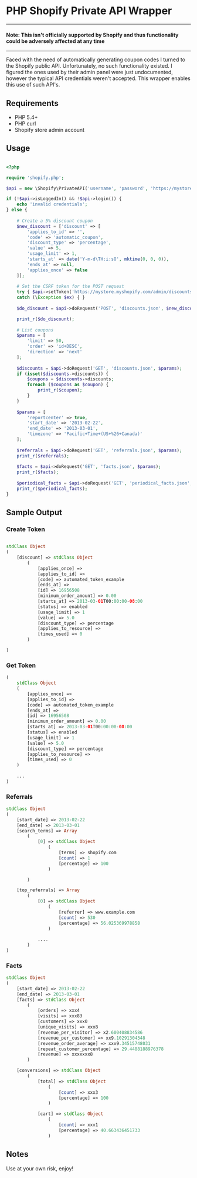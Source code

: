 # PHP Shopify Private API Wrapper

---
#### Note: This isn't officially supported by Shopify and thus functionality could be adversely affected at any time
---

Faced with the need of automatically generating coupon codes I turned to the Shopify public API. Unfortunately, no such functionality existed. I figured the ones used by their admin panel were just undocumented, however the typical API credentials weren't accepted. This wrapper enables this use of such API's.

## Requirements

* PHP 5.4+
* PHP curl 
* Shopify store admin account

## Usage

```php

<?php

require 'shopify.php';

$api = new \Shopify\PrivateAPI('username', 'password', 'https://mystore.myshopify.com/admin');

if (!$api->isLoggedIn() && !$api->login()) {
	echo 'invalid credentials';
} else {
	
	# Create a 5% discount coupon
	$new_discount = ['discount' => [
		'applies_to_id' => '',
		'code' => 'automatic_coupon',
		'discount_type' => 'percentage',
		'value' => 5,
		'usage_limit' => 1,
		'starts_at' => date('Y-m-d\TH:i:sO', mktime(0, 0, 0)),
		'ends_at' => null,
		'applies_once' => false
	]];
	
	# Set the CSRF token for the POST request
	try { $api->setToken('https://mystore.myshopify.com/admin/discounts/new'); } 
	catch (\Exception $ex) { }
	
	$do_discount = $api->doRequest('POST', 'discounts.json', $new_discount);

	print_r($do_discount);
	
	# List coupons
	$params = [
		'limit' => 50, 
		'order' => 'id+DESC', 
		'direction' => 'next'
	];
		
	$discounts = $api->doRequest('GET', 'discounts.json', $params);
	if (isset($discounts->discounts)) {
		$coupons = $discounts->discounts;
		foreach ($coupons as $coupon) {
			print_r($coupon);
		}
	}
	
	$params = [
		'reportcenter' => true,
		'start_date' => '2013-02-22',
		'end_date' => '2013-03-01',
		'timezone' => 'Pacific+Time+(US+%26+Canada)'
	];
	
	$referrals = $api->doRequest('GET', 'referrals.json', $params);
	print_r($referrals);
	
	$facts = $api->doRequest('GET', 'facts.json', $params);
	print_r($facts);
	
	$periodical_facts = $api->doRequest('GET', 'periodical_facts.json', $params);
	print_r($periodical_facts);
}
```

## Sample Output

### Create Token
```php

stdClass Object
(
    [discount] => stdClass Object
        (
            [applies_once] => 
            [applies_to_id] => 
            [code] => automated_token_example
            [ends_at] => 
            [id] => 16956508
            [minimum_order_amount] => 0.00
            [starts_at] => 2013-03-01T00:00:00-08:00
            [status] => enabled
            [usage_limit] => 1
            [value] => 5.0
            [discount_type] => percentage
            [applies_to_resource] => 
            [times_used] => 0
        )

)
```

### Get Token
```php
(
	stdClass Object
	(
	    [applies_once] => 
	    [applies_to_id] => 
	    [code] => automated_token_example
	    [ends_at] => 
	    [id] => 16956508
	    [minimum_order_amount] => 0.00
	    [starts_at] => 2013-03-01T00:00:00-08:00
	    [status] => enabled
	    [usage_limit] => 1
	    [value] => 5.0
	    [discount_type] => percentage
	    [applies_to_resource] => 
	    [times_used] => 0
	)
	
	...	
)

```

### Referrals
```php
stdClass Object
(
    [start_date] => 2013-02-22
    [end_date] => 2013-03-01
    [search_terms] => Array
        (
            [0] => stdClass Object
                (
                    [terms] => shopify.com
                    [count] => 1
                    [percentage] => 100
                )

        )

    [top_referrals] => Array
        (
            [0] => stdClass Object
                (
                    [referrer] => www.example.com
                    [count] => 530
                    [percentage] => 56.025369978858
                )
                
            ....
        )
)
```

### Facts
```php
stdClass Object
(
    [start_date] => 2013-02-22
    [end_date] => 2013-03-01
    [facts] => stdClass Object
        (
            [orders] => xxx4
            [visits] => xxx83
            [customers] => xxx0
            [unique_visits] => xxx8
            [revenue_per_visitor] => x2.600408834586
            [revenue_per_customer] => xx9.10291304348
            [revenue_order_average] => xxx9.34515748031
            [repeat_customer_percentage] => 29.4488188976378
            [revenue] => xxxxxxx8
        )

    [conversions] => stdClass Object
        (
            [total] => stdClass Object
                (
                    [count] => xxx3
                    [percentage] => 100
                )

            [cart] => stdClass Object
                (
                    [count] => xxx1
                    [percentage] => 40.663436451733
                )

```

## Notes

Use at your own risk, enjoy!
